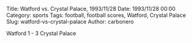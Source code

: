 Title: Watford vs. Crystal Palace, 1993/11/28
Date: 1993/11/28 00:00
Category: sports
Tags: football, football scores, Watford, Crystal Palace
Slug: watford-vs-crystal-palace
Author: carbonero


Watford 1 - 3 Crystal Palace
